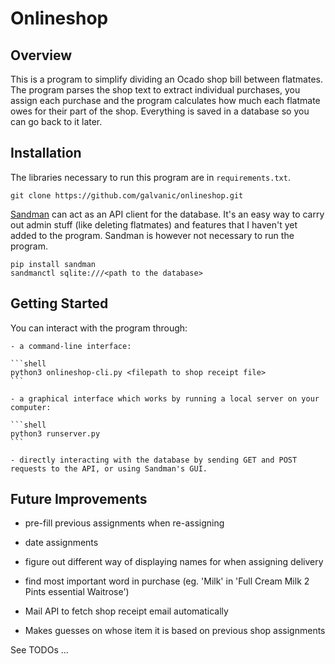 Onlineshop
==========

Overview
--------
This is a program to simplify dividing an Ocado shop bill between flatmates. The program parses the shop text to extract individual purchases, you assign each purchase and the program calculates how much each flatmate owes for their part of the shop. Everything is saved in a database so you can go back to it later.

Installation
------------
The libraries necessary to run this program are in `requirements.txt`.

```shell
git clone https://github.com/galvanic/onlineshop.git
```

[Sandman]() can act as an API client for the database. It's an easy way to carry out admin stuff (like deleting flatmates) and features that I haven't yet added to the program. Sandman is however not necessary to run the program.

```shell
pip install sandman
sandmanctl sqlite:///<path to the database>
```

Getting Started
---------------

You can interact with the program through:

	- a command-line interface:

	```shell
	python3 onlineshop-cli.py <filepath to shop receipt file>
	```

	- a graphical interface which works by running a local server on your computer:

	```shell
	python3 runserver.py
	```

	- directly interacting with the database by sending GET and POST requests to the API, or using Sandman's GUI.

Future Improvements
-------------------
- pre-fill previous assignments when re-assigning
- date assignments
- figure out different way of displaying names for when assigning delivery

- find most important word in purchase (eg. 'Milk' in 'Full Cream Milk 2 Pints essential Waitrose')
- Mail API to fetch shop receipt email automatically
- Makes guesses on whose item it is based on previous shop assignments

See TODOs ...
